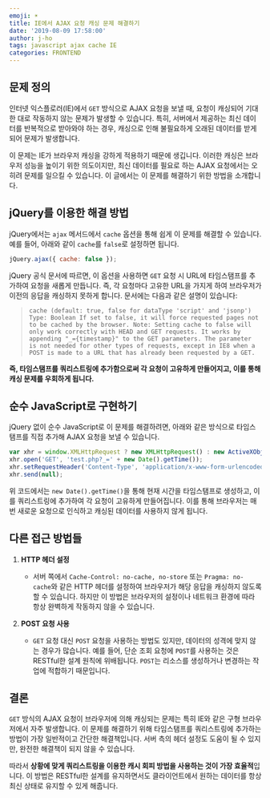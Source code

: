 ```yaml
---
emoji: ☀️
title: IE에서 AJAX 요청 캐싱 문제 해결하기
date: '2019-08-09 17:58:00'
author: j-ho
tags: javascript ajax cache IE
categories: FRONTEND
---
```


## 문제 정의

인터넷 익스플로러(IE)에서 `GET` 방식으로 AJAX 요청을 보낼 때, 요청이 캐싱되어 기대한 대로 작동하지 않는 문제가 발생할 수 있습니다. 특히, 서버에서 제공하는 최신 데이터를 반복적으로 받아와야 하는 경우, 캐싱으로 인해 불필요하게 오래된 데이터를 받게 되어 문제가 발생합니다.

이 문제는 IE가 브라우저 캐싱을 강하게 적용하기 때문에 생깁니다. 이러한 캐싱은 브라우저 성능을 높이기 위한 의도이지만, 최신 데이터를 필요로 하는 AJAX 요청에서는 오히려 문제를 일으킬 수 있습니다. 이 글에서는 이 문제를 해결하기 위한 방법을 소개합니다.

## jQuery를 이용한 해결 방법

jQuery에서는 `ajax` 메서드에서 `cache` 옵션을 통해 쉽게 이 문제를 해결할 수 있습니다. 예를 들어, 아래와 같이 `cache`를 `false`로 설정하면 됩니다.

```javascript
jQuery.ajax({ cache: false });
```

jQuery 공식 문서에 따르면, 이 옵션을 사용하면 `GET` 요청 시 URL에 타임스탬프를 추가하여 요청을 새롭게 만듭니다. 즉, 각 요청마다 고유한 URL을 가지게 하여 브라우저가 이전의 응답을 캐싱하지 못하게 합니다. 문서에는 다음과 같은 설명이 있습니다:

> `cache (default: true, false for dataType 'script' and 'jsonp') Type: Boolean If set to false, it will force requested pages not to be cached by the browser. Note: Setting cache to false will only work correctly with HEAD and GET requests. It works by appending "_={timestamp}" to the GET parameters. The parameter is not needed for other types of requests, except in IE8 when a POST is made to a URL that has already been requested by a GET.`

**즉, 타임스탬프를 쿼리스트링에 추가함으로써 각 요청이 고유하게 만들어지고, 이를 통해 캐싱 문제를 우회하게 됩니다.**

## 순수 JavaScript로 구현하기

jQuery 없이 순수 JavaScript로 이 문제를 해결하려면, 아래와 같은 방식으로 타임스탬프를 직접 추가해 AJAX 요청을 보낼 수 있습니다.

```javascript
var xhr = window.XMLHttpRequest ? new XMLHttpRequest() : new ActiveXObject('Microsoft.XMLHTTP');
xhr.open('GET', 'test.php?_=' + new Date().getTime());
xhr.setRequestHeader('Content-Type', 'application/x-www-form-urlencoded');
xhr.send(null);
```

위 코드에서는 `new Date().getTime()`을 통해 현재 시간을 타임스탬프로 생성하고, 이를 쿼리스트링에 추가하여 각 요청이 고유하게 만들어집니다. 이를 통해 브라우저는 매번 새로운 요청으로 인식하고 캐싱된 데이터를 사용하지 않게 됩니다.

## 다른 접근 방법들

1. **HTTP 헤더 설정**

   - 서버 쪽에서 `Cache-Control: no-cache, no-store` 또는 `Pragma: no-cache`와 같은 HTTP 헤더를 설정하여 브라우저가 해당 응답을 캐싱하지 않도록 할 수 있습니다. 하지만 이 방법은 브라우저의 설정이나 네트워크 환경에 따라 항상 완벽하게 작동하지 않을 수 있습니다.

2. **POST 요청 사용**
   - `GET` 요청 대신 `POST` 요청을 사용하는 방법도 있지만, 데이터의 성격에 맞지 않는 경우가 많습니다. 예를 들어, 단순 조회 요청에 `POST`를 사용하는 것은 RESTful한 설계 원칙에 위배됩니다. `POST`는 리소스를 생성하거나 변경하는 작업에 적합하기 때문입니다.

## 결론

`GET` 방식의 AJAX 요청이 브라우저에 의해 캐싱되는 문제는 특히 IE와 같은 구형 브라우저에서 자주 발생합니다. 이 문제를 해결하기 위해 타임스탬프를 쿼리스트링에 추가하는 방법이 가장 일반적이고 간단한 해결책입니다. 서버 측의 헤더 설정도 도움이 될 수 있지만, 완전한 해결책이 되지 않을 수 있습니다.

따라서 **상황에 맞게 쿼리스트링을 이용한 캐시 회피 방법을 사용하는 것이 가장 효율적**입니다. 이 방법은 RESTful한 설계를 유지하면서도 클라이언트에서 원하는 데이터를 항상 최신 상태로 유지할 수 있게 해줍니다.

```toc

```
